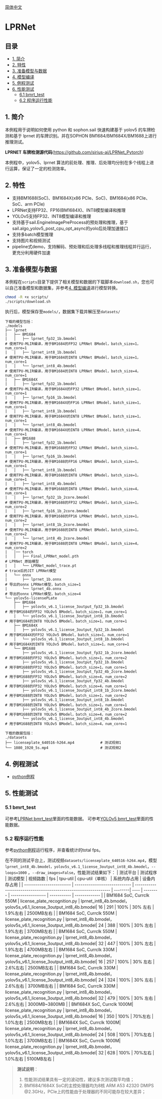 [简体中文](./README.md)

# LPRNet

## 目录

* [1. 简介](#1-简介)
* [2. 特性](#2-特性)
* [3. 准备模型与数据](#3-准备模型与数据)
* [4. 模型编译](#4-模型编译)
* [5. 例程测试](#5-例程测试)
* [6. 性能测试](#6-性能测试)
  * [6.1 bmrt_test](#61-bmrt_test)
  * [6.2 程序运行性能](#62-程序运行性能)
  
## 1. 简介

本例程用于说明如何使用 python 和 sophon.sail 快速构建基于 yolov5 的车牌检测和基于 lprnet 的车牌识别。并在SOPHON BM1684/BM1684X/BM1688上进行推理测试。

**LPRNET 车牌检测源代码**(https://github.com/sirius-ai/LPRNet_Pytorch)

本例程中，yolov5、lprnet 算法的前处理、推理、后处理均分别在多个线程上进行运算，保证了一定的检测效率。

## 2. 特性
* 支持BM1688(SoC)、BM1684X(x86 PCIe、SoC)、BM1684(x86 PCIe、SoC、arm PCIe)
* LPRNet支持FP32、FP16(BM1684X)、INT8模型编译和推理
* YOLOv5支持FP32、INT8模型编译和推理
* 支持基于sail.EngineImagePreProcess的预处理和推理，基于sail.algo_yolov5_post_cpu_opt_async的yolo后处理加速接口
* 支持多batch模型推理
* 支持图片和视频测试
* pipeline式demo，支持解码、预处理和后处理多线程和推理线程并行运行，更充分利用硬件加速

## 3. 准备模型与数据
​本例程在`scripts`目录下提供了相关模型和数据的下载脚本`download.sh`，您也可以自己准备模型和数据集，并参考[4. 模型编译](#4-模型编译)进行模型转换。

```bash
chmod -R +x scripts/
./scripts/download.sh

```
执行后，模型保存至`models/`，数据集下载并解压至`datasets/`
```
下载的模型包括：
./models
├── lprnet
|   ├── BM1684
|   │   ├── lprnet_fp32_1b.bmodel                                     # 使用TPU-MLIR编译，用于BM1684的FP32 LPRNet BModel，batch_size=1，num_core=1
|   │   ├── lprnet_int8_1b.bmodel                                     # 使用TPU-MLIR编译，用于BM1684的INT8 LPRNet BModel，batch_size=1，num_core=1
|   │   └── lprnet_int8_4b.bmodel                                     # 使用TPU-MLIR编译，用于BM1684的INT8 LPRNet BModel，batch_size=4，num_core=1
|   ├── BM1684X
|   │   ├── lprnet_fp32_1b.bmodel                                     # 使用TPU-MLIR编译，用于BM1684X的FP32 LPRNet BModel，batch_size=1，num_core=1
|   │   ├── lprnet_fp16_1b.bmodel                                     # 使用TPU-MLIR编译，用于BM1684X的FP16 LPRNet BModel，batch_size=1，num_core=1
|   │   ├── lprnet_int8_1b.bmodel                                     # 使用TPU-MLIR编译，用于BM1684X的INT8 LPRNet BModel，batch_size=1，num_core=1
|   │   └── lprnet_int8_4b.bmodel                                     # 使用TPU-MLIR编译，用于BM1684X的INT8 LPRNet BModel，batch_size=4，num_core=1
|   ├── BM1688
|   │   ├── lprnet_fp32_1b.bmodel                                     # 使用TPU-MLIR编译，用于BM1688的FP32 LPRNet BModel，batch_size=1，num_core=1
|   │   ├── lprnet_fp16_1b.bmodel                                     # 使用TPU-MLIR编译，用于BM1688的FP16 LPRNet BModel，batch_size=1，num_core=1
|   │   ├── lprnet_int8_1b.bmodel                                     # 使用TPU-MLIR编译，用于BM1688的INT8 LPRNet BModel，batch_size=1，num_core=1
|   │   ├── lprnet_int8_4b.bmodel                                     # 使用TPU-MLIR编译，用于BM1688的INT8 LPRNet BModel，batch_size=4，num_core=1
|   │   ├── lprnet_fp32_1b_2core.bmodel                               # 使用TPU-MLIR编译，用于BM1688的FP32 LPRNet BModel，batch_size=1，num_core=2
|   │   ├── lprnet_fp16_1b_2core.bmodel                               # 使用TPU-MLIR编译，用于BM1688的FP16 LPRNet BModel，batch_size=1，num_core=2
|   │   ├── lprnet_int8_1b_2core.bmodel                               # 使用TPU-MLIR编译，用于BM1688的INT8 LPRNet BModel，batch_size=1，num_core=2
|   │   └── lprnet_int8_4b_2core.bmodel                               # 使用TPU-MLIR编译，用于BM1688的INT8 LPRNet BModel，batch_size=4，num_core=2
|   │── torch
|   │   ├── Final_LPRNet_model.pth                                    # LPRNet 原始模型
|   │   └── LPRNet_model_trace.pt                                     # trace后的JIT LPRNet模型
|   └── onnx
|       ├── lprnet_1b.onnx                                            # 导出的onnx LPRNet模型，batch_size=1
|       └── lprnet_4b.onnx                                            # 导出的onnx LPRNet模型，batch_size=4   
└── yolov5s-licensePLate
    ├── BM1684
    │   ├── yolov5s_v6.1_license_3output_fp32_1b.bmodel               # 用于BM1684的FP32 YOLOv5 BModel，batch_size=1，num_core=1
    |   └── yolov5s_v6.1_license_3output_int8_1b.bmodel               # 用于BM1684的INT8 YOLOv5 BModel，batch_size=1，num_core=1
    ├── BM1684X
    │   ├── yolov5s_v6.1_license_3output_fp32_1b.bmodel               # 用于BM1684X的FP32 YOLOv5 BModel，batch_size=1，num_core=1
    │   └── yolov5s_v6.1_license_3output_int8_1b.bmodel               # 用于BM1684X的INT8 YOLOv5 BModel，batch_size=1，num_core=1
    └── BM1688
        ├── yolov5s_v6.1_license_3output_fp32_1b_2core.bmodel         # 用于BM1688的FP32 YOLOv5 BModel，batch_size=1，num_core=2
        ├── yolov5s_v6.1_license_3output_fp32_1b.bmodel               # 用于BM1688的FP32 YOLOv5 BModel，batch_size=1，num_core=1
        ├── yolov5s_v6.1_license_3output_fp32_4b_2core.bmodel         # 用于BM1688的FP32 YOLOv5 BModel，batch_size=4，num_core=2
        ├── yolov5s_v6.1_license_3output_fp32_4b.bmodel               # 用于BM1688的FP32 YOLOv5 BModel，batch_size=4，num_core=1
        ├── yolov5s_v6.1_license_3output_int8_1b_2core.bmodel         # 用于BM1688的INT8 YOLOv5 BModel，batch_size=1，num_core=2
        ├── yolov5s_v6.1_license_3output_int8_1b.bmodel               # 用于BM1688的INT8 YOLOv5 BModel，batch_size=1，num_core=1
        ├── yolov5s_v6.1_license_3output_int8_4b_2core.bmodel         # 用于BM1688的INT8 YOLOv5 BModel，batch_size=4，num_core=2
        └── yolov5s_v6.1_license_3output_int8_4b.bmodel               # 用于BM1688的INT8 YOLOv5 BModel，batch_size=4，num_core=1

下载的数据包括：
./datasets
├── licenseplate_640516-h264.mp4            # 测试视频1
└── 1080_1920_5s.mp4                        # 测试视频2

```

## 4. 例程测试
- [python例程](./python/README.md)

## 5. 性能测试
### 5.1 bmrt_test
可参考[LPRNet bmrt_test](../../sample/LPRNet/README.md#71-bmrt_test)里面的性能数据。
可参考[YOLOv5 bmrt_test](../../sample/YOLOv5/README.md#71-bmrt_test)里面的性能数据。

### 5.2 程序运行性能
参考[python例程](./python/README.md)运行程序，并查看统计的total fps。

在不同的测试平台上，测试视频`datasets/licenseplate_640516-h264.mp4`，模型`lprnet_int8_4b.bmodel，yolov5s_v6.1_license_3output_int8_4b.bmodel`，`--loops=1000` ，`--draw_images=False`，性能测试结果如下：
|         测试平台         |      测试程序                 |             测试模型                                              | 视频路数 | fps  | tpu-util | cpu-util（单核）   | 系统内存占用 | 设备内存占用  |
| ------------------------ | ----------------------------- | ----------------------------------------------------------------- | --------| ---- | -------- | ------------------ | ----------- | ------------- |
| BM1684 SoC, Currclk 550M | license_plate_recognition.py  | lprnet_int8_4b.bmodel，yolov5s_v6.1_license_3output_int8_4b.bmodel|   16    |  291 |  100%    |      30% 左右      |   1.9%左右  |    2500MB左右 |
| BM1684 SoC, Currclk 550M | license_plate_recognition.py  | lprnet_int8_4b.bmodel，yolov5s_v6.1_license_3output_int8_4b.bmodel|   24    |  388 |  100%    |      30% 左右      |   1.9%左右  |    3700MB左右 |
| BM1684 SoC, Currclk 550M | license_plate_recognition.py  | lprnet_int8_4b.bmodel，yolov5s_v6.1_license_3output_int8_4b.bmodel|   32    |  447 |  100%    |      30% 左右      |   1.9%左右  |    4700MB左右 |
| BM1684 SoC, Currclk 330M | license_plate_recognition.py  | lprnet_int8_4b.bmodel，yolov5s_v6.1_license_3output_int8_4b.bmodel|   16    |  257 |  100%    |      30% 左右      |   2.6%左右  |    2500MB左右 |
| BM1684 SoC, Currclk 330M | license_plate_recognition.py  | lprnet_int8_4b.bmodel，yolov5s_v6.1_license_3output_int8_4b.bmodel|   24    |  324 |  100%    |      30% 左右      |   2.6%左右  |    3700MB左右 |
| BM1684 SoC, Currclk 330M | license_plate_recognition.py  | lprnet_int8_4b.bmodel，yolov5s_v6.1_license_3output_int8_4b.bmodel|   32    |  479 |  100%    |      30% 左右      |   2.6%左右  |    3000MB~3800MB |
| BM1684X SoC, Currclk 1000M| license_plate_recognition.py | lprnet_int8_4b.bmodel，yolov5s_v6.1_license_3output_int8_4b.bmodel|   16    |  350 |  100%    |      70%左右     |   1.0%左右  |    2500MB左右  |
| BM1684X SoC, Currclk 1000M| license_plate_recognition.py | lprnet_int8_4b.bmodel，yolov5s_v6.1_license_3output_int8_4b.bmodel|   24    |  508 |  100%    |      70%左右     |   1.0%左右  |    3700MB左右  |
| BM1684X SoC, Currclk 1000M| license_plate_recognition.py | lprnet_int8_4b.bmodel，yolov5s_v6.1_license_3output_int8_4b.bmodel|   32    |  628 |  100%    |      70%左右     |   1.0%左右  |    5100MB左右  |


> **测试说明**：  
> 1. 性能测试结果具有一定的波动性，建议多次测试取平均值；
> 2. BM1684/1684X SoC的主控处理器均为8核 ARM A53 42320 DMIPS @2.3GHz，PCIe上的性能由于处理器的不同可能存在较大差异； 




